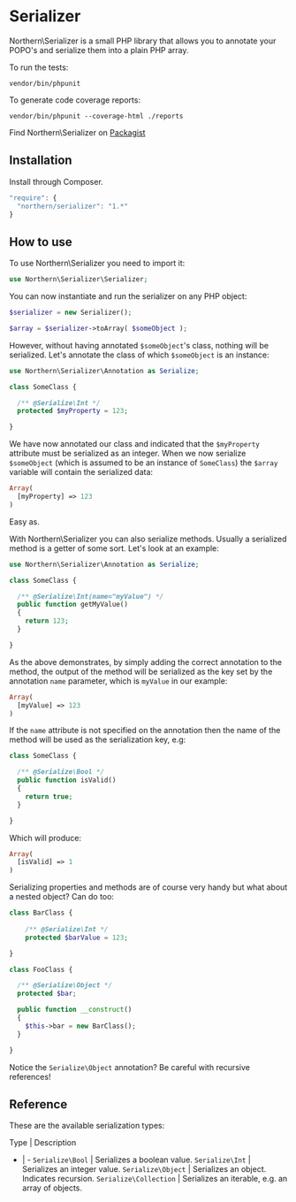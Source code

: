 # Serializer

Northern\Serializer is a small PHP library that allows you to annotate your POPO's and serialize them into a plain PHP array.

To run the tests:

    vendor/bin/phpunit

To generate code coverage reports:

    vendor/bin/phpunit --coverage-html ./reports

Find Northern\Serializer on [Packagist](https://packagist.org/packages/northern/serializer)

## Installation

Install through Composer.

```javascript
"require": {
  "northern/serializer": "1.*"
}
```

## How to use

To use Northern\Serializer you need to import it:

```PHP
use Northern\Serializer\Serializer;
```

You can now instantiate and run the serializer on any PHP object:

```PHP
$serializer = new Serializer();

$array = $serializer->toArray( $someObject );
```

However, without having annotated `$someObject`'s class, nothing will be serialized. Let's annotate the class of which `$someObject` is an instance:

```PHP
use Northern\Serializer\Annotation as Serialize;

class SomeClass {

  /** @Serialize\Int */
  protected $myProperty = 123;

}
```

We have now annotated our class and indicated that the `$myProperty` attribute must be serialized as an integer. When we now serialize `$someObject` (which is assumed to be an instance of `SomeClass`) the `$array` variable will contain the serialized data:

```PHP
Array(
  [myProperty] => 123
)
```

Easy as.

With Northern\Serializer you can also serialize methods. Usually a serialized method is a getter of some sort. Let's look at an example:

```PHP
use Northern\Serializer\Annotation as Serialize;

class SomeClass {

  /** @Serialize\Int(name="myValue") */
  public function getMyValue()
  {
    return 123;
  }

}
```

As the above demonstrates, by simply adding the correct annotation to the method, the output of the method will be serialized as the key set by the annotation `name` parameter, which is `myValue` in our example:

```PHP
Array(
  [myValue] => 123
)
```

If the `name` attribute is not specified on the annotation then the name of the method will be used as the serialization key, e.g:

```PHP
class SomeClass {

  /** @Serialize\Bool */
  public function isValid()
  {
    return true;
  }

}
```

Which will produce:

```PHP
Array(
  [isValid] => 1
)
```

Serializing properties and methods are of course very handy but what about a nested object? Can do too:

```PHP
class BarClass {
	
	/** @Serialize\Int */
	protected $barValue = 123;

}

class FooClass {

  /** @Serialize\Object */
  protected $bar;

  public function __construct()
  {
    $this->bar = new BarClass();
  }

}
```

Notice the `Serialize\Object` annotation? Be careful with recursive references!

## Reference

These are the available serialization types:

Type | Description
- | -
`Serialize\Bool` | Serializes a boolean value.
`Serialize\Int` | Serializes an integer value.
`Serialize\Object` | Serializes an object. Indicates recursion.
`Serialize\Collection` | Serializes an iterable, e.g. an array of objects.
